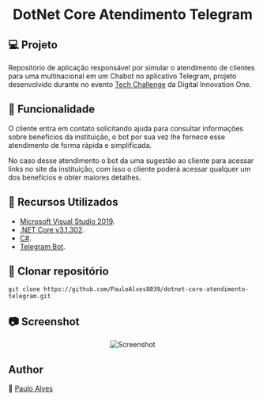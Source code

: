 <h1 align="center">DotNet Core Atendimento Telegram</h1>

## :computer: Projeto
Repositório de aplicação responsável por simular o atendimento de clientes para uma multinacional em um Chabot no aplicativo Telegram, 
projeto desenvolvido durante no evento [Tech Challenge](https://digitalinnovation.one/) da Digital Innovation One. 

## :rocket: Funcionalidade
O cliente entra em contato solicitando ajuda para consultar informações sobre benefícios da instituição, o bot por sua vez lhe fornece esse atendimento de forma 
rápida e simplificada.

No caso desse atendimento o bot da uma sugestão ao cliente para acessar links no site da instituição, com isso o cliente poderá acessar qualquer um dos benefícios e obter maiores detalhes.

## :wrench: Recursos Utilizados
- [Microsoft Visual Studio 2019](https://visualstudio.microsoft.com/pt-br/downloads/).
- [.NET Core v3.1.302](https://dotnet.microsoft.com/download/dotnet-core/3.1).
- [C#](https://code.visualstudio.com/).
- [Telegram Bot](https://telegrambots.github.io/book/index.html).

## :floppy_disk: Clonar repositório
```git clone https://github.com/PauloAlves8039/dotnet-core-atendimento-telegram.git```

## :camera: Screenshot
<p align="center">
  <img src="https://github.com/PauloAlves8039/dotnet-core-atendimento-telegram/blob/master/AppAtendimentoBotTelegram/AppBotTelegram/Resources/screenshot.png" title="Screenshot">
</p>

## Author
:boy: [Paulo Alves](https://github.com/PauloAlves8039)
